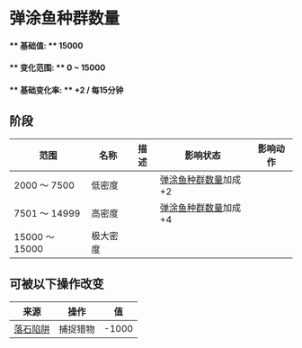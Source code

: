 # 弹涂鱼种群数量  
#### ** 基础值: ** 15000   
#### ** 变化范围: ** 0 ~ 15000  
#### ** 基础变化率: ** +2 / 每15分钟  
## 阶段  
范围  |  名称  |  描述  |  影响状态  |  影响动作  
----  |  ----  |  ----  |  ----  |  ----  
2000 ～ 7500  |  低密度  |    |  [弹涂鱼种群数量](Pop_Mudskipper.md)加成+2  |    
7501 ～ 14999  |  高密度  |    |  [弹涂鱼种群数量](Pop_Mudskipper.md)加成+4  |    
15000 ～ 15000  |  极大密度  |    |    |    
## 可被以下操作改变  
来源  |  操作  |  值  
----  |  ----  |  ----  
[落石陷阱](DeadfallTrap.md)  |  捕捉猎物  |  -1000  
